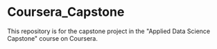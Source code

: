 # Coursera_Capstone
This repository is for the capstone project in the "Applied Data Science Capstone" course on Coursera.
